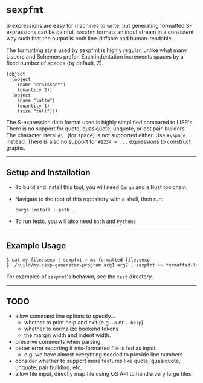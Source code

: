 # `sexpfmt`

S-expressions are easy for machines to write, but generating formatted S-expressions can be painful.
`sexpfmt` formats an input stream in a consistent way such that the output is both line-diffable and human-readable.

The formatting style used by sexpfmt is highly regular, unlike what many Lispers and Schemers prefer. Each indentation 
increments spaces by a fixed number of spaces (by default, 2).

```sexp
(object 
  (object
    (name "croissant")
    (quantity 2))
  (object
    (name "latte")
    (quantity 1)
    (size "tall")))
```

The S-expression data format used is highly simplified compared to LISP's.
There is no support for quote, quasiquote, unquote, or dot pair-builders.
The character literal `#\ ` (for space) is not supported either. Use `#\space` instead.
There is also no support for `#1234 = ...` expressions to construct graphs.

---

## Setup and Installation

- To build and install this tool, you will need `Cargo` and a Rust toolchain.
- Navigate to the root of this repository with a shell, then run:

  ```
  cargo install --path .
  ```
- To run tests, you will also need `bash` and `Python3`

---

## Example Usage

```bash
$ cat my-file.sexp | sexpfmt > my-formatted-file.sexp
$ ./build/my-sexp-generator-program arg1 arg2 | sexpfmt >> formatted-logfile.sexp
```

For examples of `sexpfmt`'s behavior, see the `test` directory.

---

## TODO
- allow command line options to specify...
  - whether to print help and exit (e.g. `-h` or `--help`)
  - whether to normalize bookend tokens
  - the margin width and indent width.
- preserve comments when parsing.
- better error reporting if mis-formatted file is fed as input.
  - e.g. we have almost everything needed to provide line numbers.
- consider whether to support more features like quote, quasiquote, unquote, pair building, etc.
- allow file input, directly map file using OS API to handle very large files.
